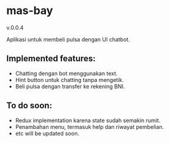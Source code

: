 # mas-bay
v.0.0.4

Aplikasi untuk membeli pulsa dengan UI chatbot.

## Implemented features:
- Chatting dengan bot menggunakan text.
- Hint button untuk chatting tanpa mengetik.
- Beli pulsa dengan transfer ke rekening BNI.

## To do soon:
- Redux implementation karena state sudah semakin rumit.
- Penambahan menu, termasuk help dan riwayat pembelian.
- etc will be updated soon.
